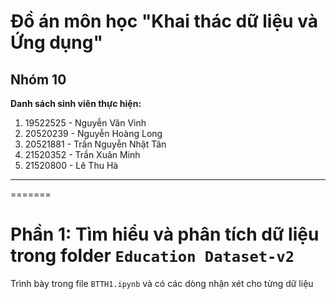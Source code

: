 # Đồ án môn học "Khai thác dữ liệu và Ứng dụng"
## Nhóm 10
**Danh sách sinh viên thực hiện:**
1. 19522525 - Nguyễn Văn Vinh
2. 20520239 - Nguyễn Hoàng Long
3. 20521881 - Trần Nguyễn Nhật Tân
4. 21520352 - Trần Xuân Minh
5. 21520800 - Lê Thu Hà
---
<!-- ![alt text](imgs/students.png) -->
=======
# Phần 1: Tìm hiểu và phân tích dữ liệu trong folder `Education Dataset-v2`
Trình bày trong file `BTTH1.ipynb` và có các dòng nhận xét cho từng dữ liệu 